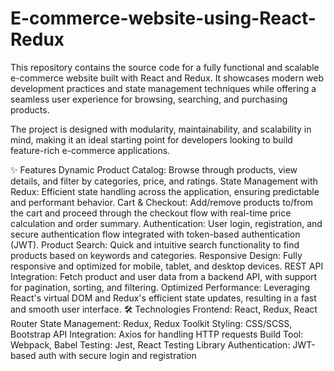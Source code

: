 # E-commerce-website-using-React-Redux
This repository contains the source code for a fully functional and scalable e-commerce website built with React and Redux. It showcases modern web development practices and state management techniques while offering a seamless user experience for browsing, searching, and purchasing products.

The project is designed with modularity, maintainability, and scalability in mind, making it an ideal starting point for developers looking to build feature-rich e-commerce applications.

✨ Features
Dynamic Product Catalog: Browse through products, view details, and filter by categories, price, and ratings.
State Management with Redux: Efficient state handling across the application, ensuring predictable and performant behavior.
Cart & Checkout: Add/remove products to/from the cart and proceed through the checkout flow with real-time price calculation and order summary.
Authentication: User login, registration, and secure authentication flow integrated with token-based authentication (JWT).
Product Search: Quick and intuitive search functionality to find products based on keywords and categories.
Responsive Design: Fully responsive and optimized for mobile, tablet, and desktop devices.
REST API Integration: Fetch product and user data from a backend API, with support for pagination, sorting, and filtering.
Optimized Performance: Leveraging React's virtual DOM and Redux's efficient state updates, resulting in a fast and smooth user interface.
🛠 Technologies
Frontend: React, Redux, React Router
State Management: Redux, Redux Toolkit
Styling: CSS/SCSS, Bootstrap
API Integration: Axios for handling HTTP requests
Build Tool: Webpack, Babel
Testing: Jest, React Testing Library
Authentication: JWT-based auth with secure login and registration
